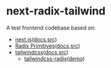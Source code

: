 # next-radix-tailwind

A test frontend codebase based on:
- [next.js](https://nextjs.org/)([docs](https://nextjs.org/docs/getting-started),[src](https://github.com/vercel/next.js))
- [Radix Primitives](https://www.radix-ui.com/)([docs](https://www.radix-ui.com/docs/primitives/overview/introduction),[src](https://github.com/radix-ui))
- [tailwindcss](https://tailwindcss.com/)([docs](https://tailwindcss.com/docs/installation),[src](https://github.com/tailwindlabs/tailwindcss))
    - [tailwindcss-radix](https://github.com/ecklf/tailwindcss-radix)([demo](https://tailwindcss-radix.vercel.app/))

